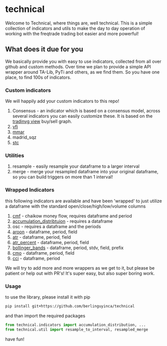# technical

Welcome to Technical, where things are, well technical. This is a simple collection of indicators and utils to make the day to day operation
of working with the freqtrade trading bot easier and more powerful!

## What does it due for you

We basically provide you with easy to use indicators, collected from all over github and custom methods. Over time we plan to provide a simple API wrapper
around TA-Lib, PyTi and others, as we find them. So you have one place, to find 100s of indicators.

### Custom indicators

We will happily add your custom indicators to this repo!

1. Consensus - an indicator which is based on a consensus model, across several indicators
you can easily customize these. It is based on the [tradinvg view](https://www.tradingview.com/symbols/BTCUSD/technicals/) 
buy/sell graph.
2. [vfi](https://www.tradingview.com/script/MhlDpfdS-Volume-Flow-Indicator-LazyBear/)
3. [mmar](https://www.tradingview.com/script/1JKqmEKy-Madrid-Moving-Average-Ribbon/)
4. madrid_sqz
5. [stc](https://www.investopedia.com/articles/forex/10/schaff-trend-cycle-indicator.asp)

### Utilities

1. resample - easily resample your dataframe to a larger interval
2. merge - merge your resampled dataframe into your original dataframe, so you can build triggers on more than 1 interval!

### Wrapped Indicators

this following indicators are available and have been 'wrapped' to just utilize a dataframe with the standard
open/close/high/low/volume columns

1. [cmf](https://www.tradingview.com/wiki/Chaikin_Money_Flow_(CMF)) - chaikow money flow, requires dataframe and period
2. [accumulation_distribtuion](https://www.investopedia.com/terms/a/accumulationdistribution.asp) - requires a dataframe
3. osc - requires a dataframe and the periods
4. [aroon](https://www.investopedia.com/terms/a/aroon.asp) - dataframe, period, field
5. [atr](https://www.investopedia.com/terms/a/atr.asp) - dataframe, period, field
6. [atr_percent](https://www.investopedia.com/terms/a/atr.asp) - dataframe, period, field
7. [bollinger_bands](https://www.investopedia.com/terms/b/bollingerbands.asp) - dataframe, period, stdv, field, prefix
8. [cmo](https://www.investopedia.com/terms/c/chandemomentumoscillator.asp) - dataframe, period, field
9. [cci](https://www.investopedia.com/terms/c/commoditychannelindex.asp) - dataframe, period

We will try to add more and more wrappers as we get to it, but please be patient or help out with PR's! It's super easy, but
also super boring work.


### Usage

to use the library, please install it with pip

```bash
pip install git+https://github.com/berlinguyinca/technical
```

and than import the required packages

```python
from technical.indicators import accumulation_distribution, ...
from technical.util import resample_to_interval, resampled_merge
```

have fun!

